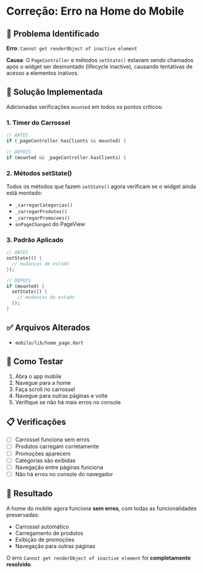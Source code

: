 # Correção: Erro na Home do Mobile

## 🐛 Problema Identificado

**Erro**: `Cannot get renderObject of inactive element`

**Causa**: O `PageController` e métodos `setState()` estavam sendo chamados após o widget ser desmontado (lifecycle inactive), causando tentativas de acesso a elementos inativos.

## 🔧 Solução Implementada

Adicionadas verificações `mounted` em todos os pontos críticos:

### 1. **Timer do Carrossel**
```dart
// ANTES
if (_pageController.hasClients && mounted) {

// DEPOIS  
if (mounted && _pageController.hasClients) {
```

### 2. **Métodos setState()**
Todos os métodos que fazem `setState()` agora verificam se o widget ainda está montado:

- `_carregarCategorias()`
- `_carregarProdutos()`
- `_carregarPromocoes()`
- `onPageChanged` do PageView

### 3. **Padrão Aplicado**
```dart
// ANTES
setState(() {
  // mudanças de estado
});

// DEPOIS
if (mounted) {
  setState(() {
    // mudanças de estado
  });
}
```

## ✅ Arquivos Alterados

- `mobile/lib/home_page.dart`

## 🧪 Como Testar

1. Abra o app mobile
2. Navegue para a home
3. Faça scroll no carrossel
4. Navegue para outras páginas e volte
5. Verifique se não há mais erros no console

## 📋 Verificações

- [ ] Carrossel funciona sem erros
- [ ] Produtos carregam corretamente
- [ ] Promoções aparecem
- [ ] Categorias são exibidas
- [ ] Navegação entre páginas funciona
- [ ] Não há erros no console do navegador

## 🎯 Resultado

A home do mobile agora funciona **sem erros**, com todas as funcionalidades preservadas:
- Carrossel automático
- Carregamento de produtos
- Exibição de promoções
- Navegação para outras páginas

O erro `Cannot get renderObject of inactive element` foi **completamente resolvido**.